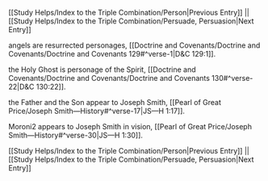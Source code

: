 [[Study Helps/Index to the Triple Combination/Person|Previous Entry]]  ||  [[Study Helps/Index to the Triple Combination/Persuade, Persuasion|Next Entry]]

 angels are resurrected personages, [[Doctrine and Covenants/Doctrine and Covenants/Doctrine and Covenants 129#^verse-1|D&C 129:1]].

 the Holy Ghost is personage of the Spirit, [[Doctrine and Covenants/Doctrine and Covenants/Doctrine and Covenants 130#^verse-22|D&C 130:22]].

 the Father and the Son appear to Joseph Smith, [[Pearl of Great Price/Joseph Smith—History#^verse-17|JS—H 1:17]].

 Moroni2 appears to Joseph Smith in vision, [[Pearl of Great Price/Joseph Smith—History#^verse-30|JS—H 1:30]].

[[Study Helps/Index to the Triple Combination/Person|Previous Entry]]  ||  [[Study Helps/Index to the Triple Combination/Persuade, Persuasion|Next Entry]]